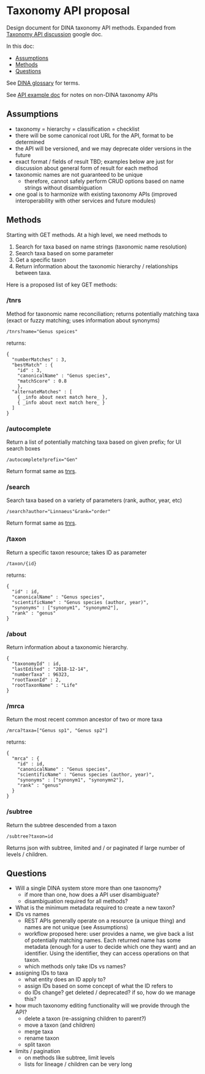 # Taxonomy API proposal

Design document for DINA taxonomy API methods. Expanded from [Taxonomy API discussion](https://docs.google.com/spreadsheets/d/1uaJh1qt6mvY0ZCEB6uBKdnUnyGdpQnZcnFqTMHTS5pA/edit#gid=0) google doc.

In this doc:
* [Assumptions](#assumptions)
* [Methods](#methods)
* [Questions](#questions)

See [DINA glossary](https://github.com/DINA-Web/dina-use-cases/blob/master/glossary.md) for terms.

See [API example doc](https://github.com/DINA-Web/taxonomy/blob/master/docs/api_examples.md) for notes on non-DINA taxonomy APIs

## Assumptions

* taxonomy = hierarchy = classification = checklist
* there will be some canonical root URL for the API, format to be determined
* the API will be versioned, and we may deprecate older versions in the future
* exact format / fields of result TBD; examples below are just for discussion about general form of result for each method
* taxonomic names are not guaranteed to be unique
  * therefore, cannot safely perform CRUD options based on name strings without disambiguation
* one goal is to harmonize with existing taxonomy APIs (improved interoperability with other services and future modules)

## Methods

Starting with GET methods. At a high level, we need methods to
1. Search for taxa based on name strings (taxonomic name resolution)
1. Search taxa based on some parameter
1. Get a specific  taxon
1. Return information about the taxonomic hierarchy / relationships between taxa.

Here is a proposed list of key GET methods:

### /tnrs
Method for taxonomic name reconciliation; returns potentially matching taxa (exact or fuzzy matching; uses information about synonyms)

`/tnrs?name="Genus speices"`

returns:
```
{
  "numberMatches" : 3,
  "bestMatch" : {
    "id" : 3,
    "canonicalName" : "Genus species",
    "matchScore" : 0.8
    },
  "alternateMatches" : [
    { _info about next match here_ },
    { _info about next match here_ }
  ]
}
```

### /autocomplete
Return a list of potentially matching taxa based on given prefix; for UI search boxes

`/autocomplete?prefix="Gen"`

Return format same as [tnrs](#tnrs).

### /search
Search taxa based on a variety of parameters (rank, author, year, etc)  

`/search?author="Linnaeus"&rank="order"`

Return format same as [tnrs](#tnrs).

### /taxon
Return a specific taxon resource; takes ID as parameter

  `/taxon/{id}`

returns:
```
{
  "id" : id,
  "canonicalName" : "Genus species",
  "scientificName" : "Genus species (author, year)",
  "synonyms" : ["synonym1", "synonymn2"],
  "rank" : "genus"
}
```

### /about
Return information about a taxonomic hierarchy.

```
{
  "taxonomyId" : id,
  "lastEdited" : "2018-12-14",
  "numberTaxa" : 96323,
  "rootTaxonId" : 2,
  "rootTaxonName" : "Life"
}
```

### /mrca

Return the most recent common ancestor of two or more taxa

  `/mrca?taxa=["Genus sp1", "Genus sp2"]`

returns:
```
{
  "mrca" : {
    "id" : id,
    "canonicalName" : "Genus species",
    "scientificName" : "Genus species (author, year)",
    "synonyms" : ["synonym1", "synonymn2"],
    "rank" : "genus"
  }
}
```

### /subtree
Return the subtree descended from a taxon

`/subtree?taxon=id`

Returns json with subtree, limited and / or paginated if large number of levels / children.

## Questions

* Will a single DINA system store more than one taxonomy?
  * if more than one, how does a API user disambiguate?
  * disambiguation required for all methods?
* What is the minimum metadata required to create a new taxon?
* IDs vs names
  * REST APIs generally operate on a resource (a unique thing) and names are not unique (see Assumptions)
  * workflow proposed here: user provides a name, we give back a list of potentially matching names. Each returned name has some metadata (enough for a user to decide which one they want) and an identifier. Using the identifier, they can access operations on that taxon.
  * which methods only take IDs vs names?
* assigning IDs to taxa
  * what entity does an ID apply to?
  * assign IDs based on some concept of what the ID refers to
  * do IDs change? get deleted / deprecated? if so, how do we manage this?
* how much taxonomy editing functionality will we provide through the API?
  * delete a taxon (re-assigning children to parent?)
  * move a taxon (and children)
  * merge taxa
  * rename taxon
  * split taxon
* limits / pagination
  * on methods like subtree, limit levels
  * lists for lineage / children can be very long
